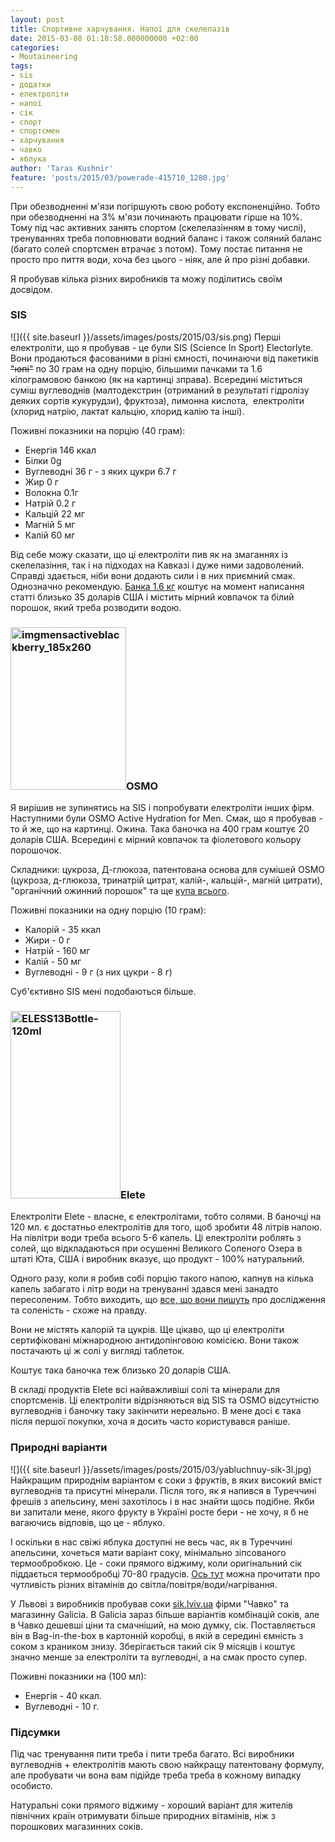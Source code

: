 ```yaml
---
layout: post
title: Спортивне харчування. Напої для скелелазів
date: 2015-03-08 01:18:58.000000000 +02:00
categories:
- Moutaineering
tags:
- sis
- додатки
- електроліти
- напої
- сік
- спорт
- спортсмен
- харчування
- чавко
- яблука
author: 'Taras Kushnir'
feature: 'posts/2015/03/powerade-415710_1280.jpg'
---
```


При обезводненні м'язи погіршують свою роботу експоненційно. Тобто при обезводненні на 3% м'язи починають працювати гірше на 10%. Тому під час активних занять спортом (скелелазінням в тому числі), тренуваннях треба поповнювати водний баланс і також соляний баланс (багато солей спортсмен втрачає з потом). Тому постає питання не просто про пиття води, хоча без цього - ніяк, але й про різні добавки.

Я пробував кілька різних виробників та можу поділитись своїм досвідом.

<!--more-->

### SIS

![]({{ site.baseurl }}/assets/images/posts/2015/03/sis.png)
Перші електроліти, що я пробував - це були SIS (Science In Sport) Electorlyte. Вони продаються фасованими в різні ємності, починаючи від пакетиків <del>"юпі"</del> по 30 грам на одну порцію, більшими пачками та 1.6 кілограмовою банкою (як на картинці зправа). Всередині міститься суміш вуглеводнів (малтодекстрин (отриманий в результаті гідролізу деяких сортів кукурудзи), фруктоза), лимонна кислота,  електроліти (хлорид натрію, лактат кальцію, хлорид калію та інші).

Поживні показники на порцію (40 грам):
<ul>
<li value="0">Енергія 146 ккал</li>
<li value="0">Білки 0g</li>
<li value="0">Вуглеводні 36 г - з яких цукри 6.7 г</li>
<li value="0">Жир 0 г</li>
<li value="0">Волокна 0.1г</li>
<li value="0">Натрій 0.2 г</li>
<li value="0">Кальцій 22 мг</li>
<li value="0">Магній 5 мг</li>
<li value="0">Калій 60 мг</li>
</ul>

Від себе можу сказати, що ці електроліти пив як на змаганнях із скелелазіння, так і на підходах на Кавказі і дуже ними задоволений. Справді здається, ніби вони додають сили і в них приємний смак. Однозначно рекомендую. [Банка 1.6 кг](http://www.scienceinsport.com/sis-products/sis-all-products/sis-go-electrolyte-1-6kg/) коштує на момент написання статті близько 35 доларів США і містить мірний ковпачок та білий порошок, який треба розводити водою.

### <a href="http://jamming.com.ua/wp-content/uploads/2015/03/imgmensactiveblackberry_185x260.png"><img class="alignright size-full wp-image-2534" src="{{ site.baseurl }}/assets/imgmensactiveblackberry_185x260.png" alt="imgmensactiveblackberry_185x260" width="185" height="260" /></a>OSMO

Я вирішив не зупинятись на SIS і попробувати електроліти інших фірм. Наступними були OSMO Active Hydration for Men. Смак, що я пробував - то й же, що на картинці. Ожина. Така баночка на 400 грам коштує 20 доларів США. Всередині є мірний ковпачок та фіолетового кольору порошочок.

Складники: цукроза, Д-глюкоза, патентована основа для сумішей OSMO (цукроза, д-глюкоза, тринатрій цитрат, калій-, кальцій-, магній цитрати), "органічний ожинний порошок" та ще [купа всього](http://osmonutrition.com/store/osmo-active-hydration.html).

Поживні показники на одну порцію (10 грам):
<ul>
<li>Калорій - 35 ккал</li>
<li>Жири - 0 г</li>
<li>Натрій - 160 мг</li>
<li>Калій - 50 мг</li>
<li>Вуглеводні - 9 г (з них цукри - 8 г)</li>
</ul>

Суб'єктивно SIS мені подобаються більше.

### <a href="http://jamming.com.ua/wp-content/uploads/2015/03/ELESS13Bottle-120ml.jpg"><img class="alignright size-medium wp-image-2535" src="{{ site.baseurl }}/assets/ELESS13Bottle-120ml-176x300.jpg" alt="ELESS13Bottle-120ml" width="176" height="300" /></a>Elete

Електроліти Elete - власне, є електролітами, тобто солями. В баночці на 120 мл. є достатньо електролітів для того, щоб зробити 48 літрів напою. На півлітри води треба всього 5-6 капель. Ці електроліти роблять з солей, що відкладаються при осушенні Великого Соленого Озера в штаті Юта, США і виробник вказує, що продукт - 100% натуральний.

Одного разу, коли я робив собі порцію такого напою, капнув на кілька капель забагато і літр води на тренуванні здався мені занадто пересоленим. Тобто виходить, що [все, що вони пишуть](http://eletewater.co.uk/blogs/research) про дослідження та соленість - схоже на правду.

Вони не містять калорій та цукрів. Ще цікаво, що ці електроліти сертифіковані міжнародною антидопінговою комісією. Вони також постачають ці ж солі у вигляді таблеток.

Коштує така баночка теж близько 20 доларів США.

В складі продуктів Elete всі найважливіші солі та мінерали для спортсменів. Ці електроліти відрізняються від SIS та OSMO відсутністю вуглеводнів і баночку таку закінчити нереально. В мене досі є така після першої покупки, хоча я досить часто користувався раніше.

### Природні варіанти

![]({{ site.baseurl }}/assets/images/posts/2015/03/yabluchnuy-sik-3l.jpg)
Найкращим природнім варіантом є соки з фруктів, в яких високий вміст вуглеводнів та присутні мінерали. Після того, як я напився в Туреччині фрешів з апельсину, мені захотілось і в нас знайти щось подібне. Якби ви запитали мене, якого фрукту в Україні росте бери - не хочу, я б не вагаючись відповів, що це - яблуко.

І оскільки в нас свіжі яблука доступні не весь час, як в Туреччині апельсини, хочеться мати варіант соку, мінімально зіпсованого термообробкою. Це - соки прямого віджиму, коли оригінальний сік піддається термообробці 70-80 градусів. [Ось тут](http://www.beyondveg.com/tu-j-l/raw-cooked/raw-cooked-2e.shtml) можна прочитати про чутливість різних вітамінів до світла/повітря/води/нагрівання.

У Львові з виробників пробував соки [sik.lviv.ua](http://sik.lviv.ua/) фірми "Чавко" та магазинну Galicia. В Galicia зараз більше варіантів комбінацій соків, але в Чавко дешевші ціни та смачніший, на мою думку, сік. Поставляється він в Bag-in-the-box в картонній коробці, в якій в середині ємність з соком з краником знизу. Зберігається такий сік 9 місяців і коштує значно менше за електроліти та вуглеводні, а на смак просто супер.

Поживні показники на (100 мл):
<ul>
<li>Енергія - 40 ккал.</li>
<li>Вуглеводні - 10 г.</li>
</ul>

### Підсумки

Під час тренування пити треба і пити треба багато. Всі виробники вуглеводнів + електролітів мають свою найкращу патентовану формулу, але пробувати чи вона вам підійде треба треба в кожному випадку особисто.

Натуральні соки прямого віджиму - хороший варіант для жителів північних країн отримувати більше природних вітамінів, ніж з порошкових магазинних соків.

&nbsp;
